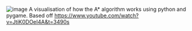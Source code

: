 ![image](https://github.com/Felix465/A-PathfindingAlgorithm/assets/75161032/27e66718-2ab4-4f79-bfb9-9dbe4be3a363)
A visualisation of how the A* algorithm works using python and pygame.
Based off https://www.youtube.com/watch?v=JtiK0DOeI4A&t=3490s 
